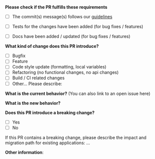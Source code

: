 **Please check if the PR fulfills these requirements**

- [ ] The commit(s) message(s) follows our [guidelines](https://github.com/Talend/react-talend-forms/blob/master/CONTRIBUTING.md#commit-message-format)
- [ ] Tests for the changes have been added (for bug fixes / features)
- [ ] Docs have been added / updated (for bug fixes / features)


**What kind of change does this PR introduce?**

- [ ] Bugfix
- [ ] Feature
- [ ] Code style update (formatting, local variables)
- [ ] Refactoring (no functional changes, no api changes)
- [ ] Build / CI related changes
- [ ] Other... Please describe:

**What is the current behavior?** (You can also link to an open issue here)



**What is the new behavior?**



**Does this PR introduce a breaking change?**

- [ ] Yes
- [ ] No

If this PR contains a breaking change, please describe the impact and migration path for existing applications: ...


**Other information**:
